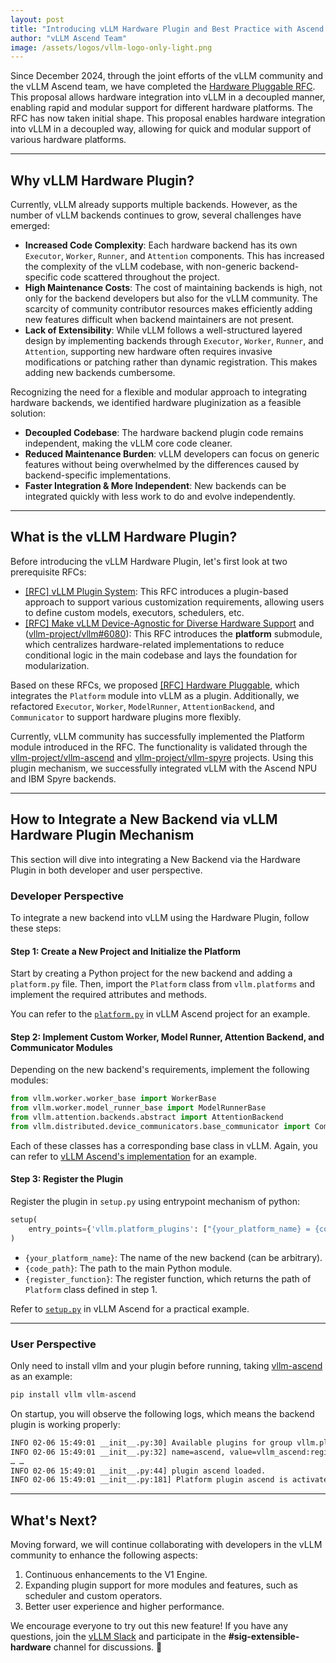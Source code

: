 ```yaml
---
layout: post
title: "Introducing vLLM Hardware Plugin and Best Practice with Ascend NPU"
author: "vLLM Ascend Team"
image: /assets/logos/vllm-logo-only-light.png
---
```


Since December 2024, through the joint efforts of the vLLM community and the vLLM Ascend team, we have completed the [Hardware Pluggable RFC]((https://github.com/vllm-project/vllm/issues/11162)). This proposal allows hardware integration into vLLM in a decoupled manner, enabling rapid and modular support for different hardware platforms. The RFC has now taken initial shape.
This proposal enables hardware integration into vLLM in a decoupled way, allowing for quick and modular support of various hardware platforms.

---

## Why vLLM Hardware Plugin?

Currently, vLLM already supports multiple backends. However, as the number of vLLM backends continues to grow, several challenges have emerged:

- **Increased Code Complexity**: Each hardware backend has its own `Executor`, `Worker`, `Runner`, and `Attention` components. This has increased the complexity of the vLLM codebase, with non-generic backend-specific code scattered throughout the project.
- **High Maintenance Costs**: The cost of maintaining backends is high, not only for the backend developers but also for the vLLM community. The scarcity of community contributor resources makes efficiently adding new features difficult when backend maintainers are not present. 
- **Lack of Extensibility**: While vLLM follows a well-structured layered design by implementing backends through `Executor`, `Worker`, `Runner`, and `Attention`, supporting new hardware often requires invasive modifications or patching rather than dynamic registration. This makes adding new backends cumbersome.

Recognizing the need for a flexible and modular approach to integrating hardware backends, we identified hardware pluginization as a feasible solution:

- **Decoupled Codebase**: The hardware backend plugin code remains independent, making the vLLM core code cleaner.
- **Reduced Maintenance Burden**: vLLM developers can focus on generic features without being overwhelmed by the differences caused by backend-specific implementations.
- **Faster Integration & More Independent**: New backends can be integrated quickly with less work to do and evolve independently.

---

## What is the vLLM Hardware Plugin?

Before introducing the vLLM Hardware Plugin, let's first look at two prerequisite RFCs:

- [[RFC] vLLM Plugin System](https://github.com/vllm-project/vllm/issues/7131): This RFC introduces a plugin-based approach to support various customization requirements, allowing users to define custom models, executors, schedulers, etc.
- [[RFC] Make vLLM Device-Agnostic for Diverse Hardware Support](https://github.com/vllm-project/vllm/issues/9268) and ([vllm-project/vllm#6080](https://github.com/vllm-project/vllm/pull/6080)): This RFC introduces the **platform** submodule, which centralizes hardware-related implementations to reduce conditional logic in the main codebase and lays the foundation for modularization.

Based on these RFCs, we proposed [[RFC] Hardware Pluggable](https://github.com/vllm-project/vllm/issues/11162), which integrates the `Platform` module into vLLM as a plugin. Additionally, we refactored `Executor`, `Worker`, `ModelRunner`, `AttentionBackend`, and `Communicator` to support hardware plugins more flexibly.

Currently, vLLM community has successfully implemented the Platform module introduced in the RFC. The functionality is validated through the [vllm-project/vllm-ascend](https://github.com/vllm-project/vllm-ascend) and [vllm-project/vllm-spyre](https://github.com/vllm-project/vllm-spyre) projects. Using this plugin mechanism, we successfully integrated vLLM with the Ascend NPU and IBM Spyre backends.

---

## How to Integrate a New Backend via vLLM Hardware Plugin Mechanism

This section will dive into integrating a New Backend via the Hardware Plugin in both developer and user perspective.

### Developer Perspective

To integrate a new backend into vLLM using the Hardware Plugin, follow these steps:

#### Step 1: Create a New Project and Initialize the Platform

Start by creating a Python project for the new backend and adding a `platform.py` file. Then, import the `Platform` class from `vllm.platforms` and implement the required attributes and methods.

You can refer to the [`platform.py`](https://github.com/vllm-project/vllm-ascend/blob/72a43a61d8d2193dddbfcc60578fd642008225a5/vllm_ascend/platform.py#L52) in vLLM Ascend project for an example.

#### Step 2: Implement Custom Worker, Model Runner, Attention Backend, and Communicator Modules

Depending on the new backend's requirements, implement the following modules:

```python
from vllm.worker.worker_base import WorkerBase
from vllm.worker.model_runner_base import ModelRunnerBase
from vllm.attention.backends.abstract import AttentionBackend
from vllm.distributed.device_communicators.base_communicator import CommunicatorBase
```

Each of these classes has a corresponding base class in vLLM. Again, you can refer to [vLLM Ascend's implementation](https://github.com/vllm-project/vllm-ascend/tree/main/vllm_ascend) for an example.

#### Step 3: Register the Plugin

Register the plugin in `setup.py` using entrypoint mechanism of python:

```python
setup(
    entry_points={'vllm.platform_plugins': ["{your_platform_name} = {code_path}:{register_function}"]}
)
```

- `{your_platform_name}`: The name of the new backend (can be arbitrary).  
- `{code_path}`: The path to the main Python module.  
- `{register_function}`: The register function, which returns the path of `Platform` class defined in step 1.

Refer to [`setup.py`](https://github.com/vllm-project/vllm-ascend/blob/72a43a61d8d2193dddbfcc60578fd642008225a5/setup.py#L102) in vLLM Ascend for a practical example.  

---

### User Perspective

Only need to install vllm and your plugin before running, taking [vllm-ascend](https://github.com/vllm-project/vllm-ascend) as an example:

```bash
pip install vllm vllm-ascend
```

On startup, you will observe the following logs, which means the backend plugin is working properly:

```bash
INFO 02-06 15:49:01 __init__.py:30] Available plugins for group vllm.platform_plugins:
INFO 02-06 15:49:01 __init__.py:32] name=ascend, value=vllm_ascend:register
… …
INFO 02-06 15:49:01 __init__.py:44] plugin ascend loaded.
INFO 02-06 15:49:01 __init__.py:181] Platform plugin ascend is activated
```

---

## What's Next?

Moving forward, we will continue collaborating with developers in the vLLM community to enhance the following aspects:

1. Continuous enhancements to the V1 Engine.
2. Expanding plugin support for more modules and features, such as scheduler and custom operators.
3. Better user experience and higher performance.

We encourage everyone to try out this new feature! If you have any questions, join the [vLLM Slack](https://inviter.co/vllm-slack) and participate in the **#sig-extensible-hardware** channel for discussions. 🚀
